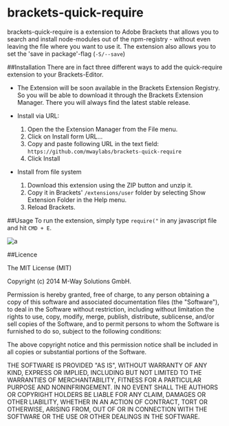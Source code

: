 brackets-quick-require
======================
brackets-quick-require is a extension to Adobe Brackets that allows you to search and install node-modules out of the npm-registry - without even leaving the file where you want to use it.
The extension also allows you to set the 'save in package'-flag (`-S/--save`)

##Installation
There are in fact three different ways to add the quick-require extension to your Brackets-Editor.

- The Extension will be soon available in the Brackets Extension Registry. So you will be able to download it through the Brackets Extension Manager. There you will always find the latest stable release.

- Install via URL:
 	1. Open the the Extension Manager from the File menu.
 	2. Click on Install form URL...
 	3. Copy and paste following URL in the text field: `https://github.com/mwaylabs/brackets-quick-require`
 	4. Click Install
 
- Install from file system
	1. Download this extension using the ZIP button and unzip it.
	2. Copy it in Brackets' `/extensions/user` folder by selecting Show Extension Folder in the Help menu.
	3. Reload Brackets.

##Usage
To run the extension, simply type `require("` in any javascript file and hit `CMD + E`.

![a](howtouse.gif)

##Licence

The MIT License (MIT)

Copyright (c) 2014 M-Way Solutions GmbH.

Permission is hereby granted, free of charge, to any person obtaining a copy
of this software and associated documentation files (the "Software"), to deal
in the Software without restriction, including without limitation the rights
to use, copy, modify, merge, publish, distribute, sublicense, and/or sell
copies of the Software, and to permit persons to whom the Software is
furnished to do so, subject to the following conditions:

The above copyright notice and this permission notice shall be included in all
copies or substantial portions of the Software.

THE SOFTWARE IS PROVIDED "AS IS", WITHOUT WARRANTY OF ANY KIND, EXPRESS OR
IMPLIED, INCLUDING BUT NOT LIMITED TO THE WARRANTIES OF MERCHANTABILITY,
FITNESS FOR A PARTICULAR PURPOSE AND NONINFRINGEMENT. IN NO EVENT SHALL THE
AUTHORS OR COPYRIGHT HOLDERS BE LIABLE FOR ANY CLAIM, DAMAGES OR OTHER
LIABILITY, WHETHER IN AN ACTION OF CONTRACT, TORT OR OTHERWISE, ARISING FROM,
OUT OF OR IN CONNECTION WITH THE SOFTWARE OR THE USE OR OTHER DEALINGS IN THE
SOFTWARE.
